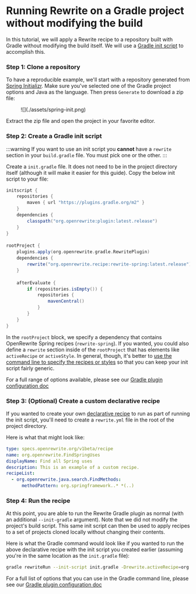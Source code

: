 # Running Rewrite on a Gradle project without modifying the build

In this tutorial, we will apply a Rewrite recipe to a repository built with Gradle without modifying the build itself. We will use a [Gradle init script](https://docs.gradle.org/current/userguide/init_scripts.html) to accomplish this.

### Step 1: Clone a repository

To have a reproducible example, we'll start with a repository generated from [Spring Initializr](https://start.spring.io). Make sure you've selected one of the Gradle project options and Java as the language. Then press `Generate` to download a zip file:

<figure>
  ![](./assets/spring-init.png)
  <figcaption></figcaption>
</figure>

Extract the zip file and open the project in your favorite editor.

### Step 2: Create a Gradle init script

:::warning
If you want to use an init script you **cannot** have a `rewrite` section in your `build.gradle` file. You must pick one or the other. 
:::

Create a `init.gradle` file. It does not need to be in the project directory itself (although it will make it easier for this guide). Copy the below init script to your file:

```groovy title="init.gradle"
initscript {
    repositories {
        maven { url "https://plugins.gradle.org/m2" }
    }
    dependencies {
        classpath("org.openrewrite:plugin:latest.release")
    }
}

rootProject {
    plugins.apply(org.openrewrite.gradle.RewritePlugin)
    dependencies {
        rewrite("org.openrewrite.recipe:rewrite-spring:latest.release")
    }

    afterEvaluate {
        if (repositories.isEmpty()) {
            repositories {
                mavenCentral()
            }
        }
    }
}
```


In the `rootProject` block, we specify a dependency that contains OpenRewrite Spring recipes (`rewrite-spring`). If you wanted, you could also define a `rewrite` section inside of the `rootProject` that has elements like `activeRecipe` or `activeStyle`. In general, though, it's better to [use the command line to specify the recipes or styles](#step-4-run-the-recipe) so that you can keep your init script fairly generic. 

For a full range of options available, please see our [Gradle plugin configuration doc](/reference/gradle-plugin-configuration.md)

### Step 3: (Optional) Create a custom declarative recipe

If you wanted to create your own [declarative recipe](/authoring-recipes/types-of-recipes.md#declarative-recipes) to run as part of running the init script, you'll need to create a `rewrite.yml` file in the root of the project directory.

Here is what that might look like:

```yaml
type: specs.openrewrite.org/v1beta/recipe
name: org.openrewrite.FindSpringUses
displayName: Find all Spring uses
description: This is an example of a custom recipe.
recipeList:
  - org.openrewrite.java.search.FindMethods:
      methodPattern: org.springframework..* *(..)
```

### Step 4: Run the recipe

At this point, you are able to run the Rewrite Gradle plugin as normal (with an additional `--init-gradle` argument). Note that we did not modify the project's build script. This same init script can then be used to apply recipes to a set of projects cloned locally without changing their contents.

Here is what the Gradle command would look like if you wanted to run the above declarative recipe with the init script you created earlier (assuming you're in the same location as the `init.gradle` file):


```bash
gradle rewriteRun --init-script init.gradle -Drewrite.activeRecipe=org.openrewrite.FindSpringUses
```


For a full list of options that you can use in the Gradle command line, please see our [Gradle plugin configuration doc](/reference/gradle-plugin-configuration.md#jvm-args-that-can-be-added-to-the-gradle-command-line)